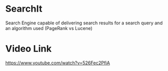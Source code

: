 # SearchIt
Search Engine capable of delivering search results for a search query and an algorithm used (PageRank vs Lucene)

# Video Link
https://www.youtube.com/watch?v=526Fec2PfiA
